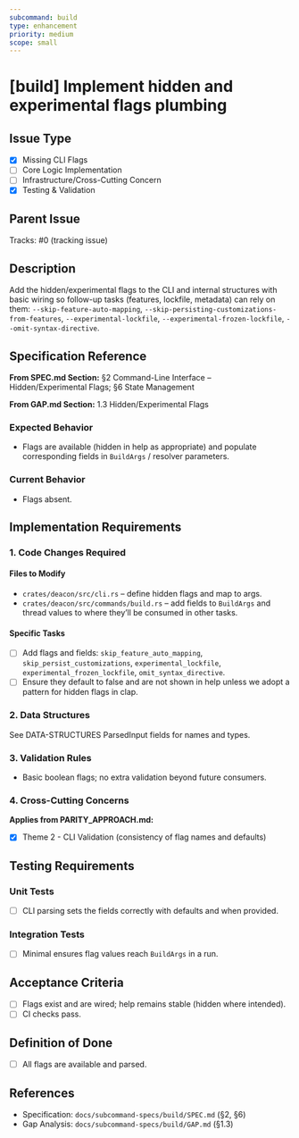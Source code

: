 ```yaml
---
subcommand: build
type: enhancement
priority: medium
scope: small
---
```


# [build] Implement hidden and experimental flags plumbing

## Issue Type
- [x] Missing CLI Flags
- [ ] Core Logic Implementation
- [ ] Infrastructure/Cross-Cutting Concern
- [x] Testing & Validation

## Parent Issue
Tracks: #0 (tracking issue)

## Description
Add the hidden/experimental flags to the CLI and internal structures with basic wiring so follow-up tasks (features, lockfile, metadata) can rely on them: `--skip-feature-auto-mapping`, `--skip-persisting-customizations-from-features`, `--experimental-lockfile`, `--experimental-frozen-lockfile`, `--omit-syntax-directive`.

## Specification Reference

**From SPEC.md Section:** §2 Command-Line Interface – Hidden/Experimental Flags; §6 State Management

**From GAP.md Section:** 1.3 Hidden/Experimental Flags

### Expected Behavior
- Flags are available (hidden in help as appropriate) and populate corresponding fields in `BuildArgs` / resolver parameters.

### Current Behavior
- Flags absent.

## Implementation Requirements

### 1. Code Changes Required

#### Files to Modify
- `crates/deacon/src/cli.rs` – define hidden flags and map to args.
- `crates/deacon/src/commands/build.rs` – add fields to `BuildArgs` and thread values to where they’ll be consumed in other tasks.

#### Specific Tasks
- [ ] Add flags and fields: `skip_feature_auto_mapping`, `skip_persist_customizations`, `experimental_lockfile`, `experimental_frozen_lockfile`, `omit_syntax_directive`.
- [ ] Ensure they default to false and are not shown in help unless we adopt a pattern for hidden flags in clap.

### 2. Data Structures
See DATA-STRUCTURES ParsedInput fields for names and types.

### 3. Validation Rules
- Basic boolean flags; no extra validation beyond future consumers.

### 4. Cross-Cutting Concerns

**Applies from PARITY_APPROACH.md:**
- [x] Theme 2 - CLI Validation (consistency of flag names and defaults)

## Testing Requirements

### Unit Tests
- [ ] CLI parsing sets the fields correctly with defaults and when provided.

### Integration Tests
- [ ] Minimal ensures flag values reach `BuildArgs` in a run.

## Acceptance Criteria
- [ ] Flags exist and are wired; help remains stable (hidden where intended).
- [ ] CI checks pass.

## Definition of Done
- [ ] All flags are available and parsed.

## References
- Specification: `docs/subcommand-specs/build/SPEC.md` (§2, §6)
- Gap Analysis: `docs/subcommand-specs/build/GAP.md` (§1.3)
